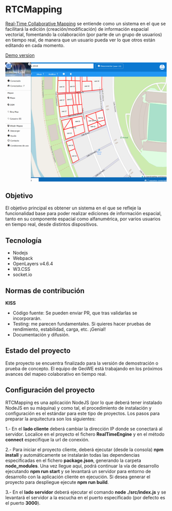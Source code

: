 # RTCMapping
[Real-Time Collaborative Mapping](http://rtcm.geowe.org) se entiende como un sistema en el que se facilitará la edición (creación/modificación) de información espacial vectorial, fomentando la colaboración (por parte de un grupo de usuarios) en tiempo real, de manera que un usuario pueda ver lo que otros están editando en cada momento.

[Demo version](http://rtcm-app.geowe.org)

![Screenshot](https://github.com/geowe/RTCMapping/blob/master/rtcm-mapeo-colaborativo.gif)

## Objetivo
El objetivo principal es obtener un sistema en el que se refleje la funcionalidad base para poder realizar ediciones de información espacial, tanto en su componente espacial como alfanumérica, por varios usuarios en tiempo real, desde distintos dispositivos.

## Tecnología
- Nodejs
- Webpack
- OpenLayers v4.6.4
- W3.CSS
- socket.io

## Normas de contribución
**KISS**
- Código fuente: Se pueden enviar PR, que tras validarlas se incorporarán.
- Testing: me parecen fundamentales. Si quieres hacer pruebas de rendimiento, estabilidad, carga, etc. ¡Genial!
- Documentación y difusión.

## Estado del proyecto
Este proyecto se encuentra finalizado para la versión de demostración o prueba de concepto. El equipo de GeoWE está trabajando en los próximos avances del mapeo colaborativo en tiempo real.

## Configuración del proyecto

RTCMapping es una aplicación NodeJS (por lo que deberá tener instalado NodeJS en su máquina) y como tal, el procedimiento de instalación y configuración es el estándar para este tipo de proyectos. Los pasos para preparar la arquitectura son los siguientes:

1.- En el **lado cliente** deberá cambiar la dirección IP donde se conectará al servidor. Localice en el proyecto el fichero **RealTimeEngine** y en el método **connect** especifique la url de conexión.

2.- Para iniciar el proyecto cliente, deberá ejecutar (desde la consola) **npm install** y automáticamente se instalarán todas las dependencias especificadas en el fichero **package.json**, generando la carpeta **node_modules**. Una vez llegue aquí, podrá continuar la vía de desarrollo ejecutando **npm run start** y se levantará un servidor para entorno de desarrollo con la aplicación cliente en ejecución. Si desea generar el proyecto para despliegue ejecute **npm run build**.

3.- En el **lado servidor** deberá ejecutar el comando **node ./src/index.js** y se levantará el servidor a la escucha en el puerto especificado (por defecto es el puerto **3000**).
